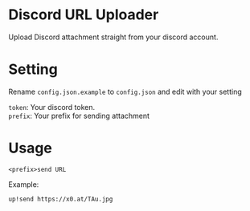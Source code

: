 # Discord URL Uploader

Upload Discord attachment straight from your discord account.

# Setting

Rename `config.json.example` to `config.json` and edit with your setting

`token`: Your discord token.  
`prefix`: Your prefix for sending attachment

# Usage

`<prefix>send URL`

Example:

`up!send https://x0.at/TAu.jpg`
